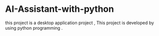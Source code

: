 # AI-Assistant-with-python
this project is a desktop application project , This project is developed by using python programming .
